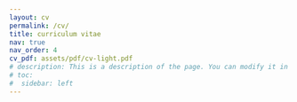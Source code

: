```yaml
---
layout: cv
permalink: /cv/
title: curriculum vitae
nav: true
nav_order: 4
cv_pdf: assets/pdf/cv-light.pdf
# description: This is a description of the page. You can modify it in '_pages/cv.md'. You can also change or remove the top pdf download button.
# toc:
#  sidebar: left
---
```

